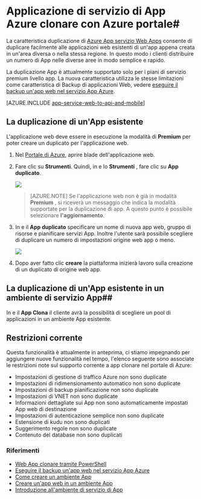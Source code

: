 <properties
    pageTitle="Clonare App Web nel portale di Azure"
    description="Informazioni su come duplicare le app Web di nuove app Web nel portale di Azure."
    services="app-service\web"
    documentationCenter=""
    authors="ahmedelnably"
    manager="stefsch"
    editor=""/>

<tags
    ms.service="app-service-web"
    ms.workload="web"
    ms.tgt_pltfrm="na"
    ms.devlang="na"
    ms.topic="article"
    ms.date="03/08/2016"
    ms.author="ahmedelnably"/>

# <a name="azure-app-service-app-cloning-using-azure-portal"></a>Applicazione di servizio di App Azure clonare con Azure portale#

La caratteristica duplicazione di [Azure App servizio Web Apps](http://go.microsoft.com/fwlink/?LinkId=529714) consente di duplicare facilmente alle applicazioni web esistenti di un'app appena creata in un'area diversa o nella stessa regione. In questo modo i clienti distribuire un numero di App nelle diverse aree in modo semplice e rapido.

La duplicazione App è attualmente supportato solo per i piani di servizio premium livello app. La nuova caratteristica utilizza le stesse limitazioni come caratteristica di Backup di applicazioni Web, vedere [eseguire il backup un'app web nel servizio App Azure](web-sites-backup.md).

[AZURE.INCLUDE [app-service-web-to-api-and-mobile](../../includes/app-service-web-to-api-and-mobile.md)] 


## <a name="cloning-an-existing-app"></a>La duplicazione di un'App esistente ##

L'applicazione web deve essere in esecuzione la modalità di **Premium** per poter creare un duplicato per l'applicazione web.

1. Nel [Portale di Azure](https://portal.azure.com/), aprire blade dell'applicazione web.
2. Fare clic su **Strumenti**. Quindi, in e lo **Strumenti** , fare clic su **App duplicato**.

    ![][1]

    > [AZURE.NOTE]
    > Se l'applicazione web non è già in modalità **Premium** , si riceverà un messaggio che indica la modalità supportate per la duplicazione di app. A questo punto è possibile selezionare **l'aggiornamento**.
    
3. In e il **App duplicato** specificare un nome di nuova app web, gruppo di risorse e pianificare servizi App. Inoltre l'utente sarà possibile scegliere di duplicare un numero di impostazioni origine web app o meno.

    ![][2]

4. Dopo aver fatto clic **creare** la piattaforma inizierà lavoro sulla creazione di un duplicato di origine web app.

## <a name="cloning-an-existing-app-to-an-app-service-environment"></a>La duplicazione di un'App esistente in un ambiente di servizio App##

In e il **App Clona** il cliente avrà la possibilità di scegliere un pool di applicazioni in un ambiente App esistente.

## <a name="current-restrictions"></a>Restrizioni corrente ##

Questa funzionalità è attualmente in anteprima, ci stiamo impegnando per aggiungere nuove funzionalità nel tempo, l'elenco seguente sono associate le restrizioni note sul supporto corrente a app clonare nel portale di Azure:

- Impostazioni di gestione di traffico Azure non sono duplicate
- Impostazioni di ridimensionamento automatico non sono duplicate
- Impostazioni di backup pianificazione non sono duplicate
- Impostazioni di VNET non sono duplicate
- Informazioni dettagliate sui App non sono automaticamente impostati App web di destinazione
- Impostazioni di autenticazione semplice non sono duplicate
- Estensione di kudu non sono duplicati
- Suggerimento regole non sono duplicate
- Contenuto del database non sono duplicati


### <a name="references"></a>Riferimenti ###
- [Web App clonare tramite PowerShell](app-service-web-app-cloning.md)
- [Eseguire il backup un'app web nel servizio App Azure](web-sites-backup.md)
- [Come creare un ambiente App](app-service-web-how-to-create-an-app-service-environment.md)
- [Creare un'app web in un ambiente App](app-service-web-how-to-create-a-web-app-in-an-ase.md)
- [Introduzione all'ambiente di servizio di App](app-service-app-service-environment-intro.md)

<!--Image references-->
[1]: ./media/app-service-web-app-cloning-portal/CloningBlade.png
[2]: ./media/app-service-web-app-cloning-portal/CloneSettings.png